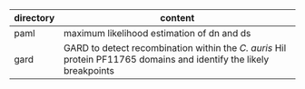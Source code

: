| directory | content |
|-----------|---------|
| paml | maximum likelihood estimation of dn and ds |
| gard | GARD to detect recombination within the _C. auris_ Hil protein PF11765 domains and identify the likely breakpoints |

